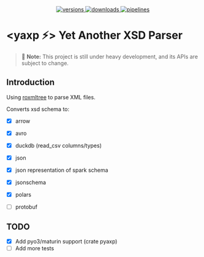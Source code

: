 <p align="center">
  <a href="https://crates.io/crates/yaxp-core">
    <img alt="versions" src="https://img.shields.io/crates/v/yaxp-core">
  </a>
  <a href="https://crates.io/crates/yaxp-core">
    <img alt="downloads" src="https://img.shields.io/crates/d/yaxp-core">
  </a>
  <a href="https://github.com/opensourceworks-org/yaxp/blob/main/crates/yaxp-core/README.md">
    <img alt="pipelines" src="https://img.shields.io/github/actions/workflow/status/opensourceworks-org/yaxp/yaxp-core.yml?logo=github">
  </a>
</p>

# **<yaxp ⚡> Yet Another XSD Parser**

> 📌 **Note:** This project is still under heavy development, and its APIs are subject to change.


## Introduction
Using [roxmltree](https://github.com/RazrFalcon/roxmltree) to parse XML files. 

Converts xsd schema to:
- [x] arrow
- [x] avro
- [x] duckdb (read_csv columns/types)
- [x] json
- [x] json representation of spark schema
- [x] jsonschema
- [x] polars
- [ ] protobuf



## TODO

- [x] Add pyo3/maturin support (crate pyaxp)
- [ ] Add more tests
